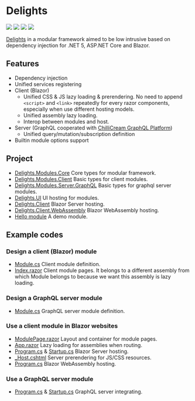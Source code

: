 # Delights

![](https://github.com/StardustDL/delights/workflows/CI/badge.svg) ![](https://github.com/StardustDL/delights/workflows/CD/badge.svg) ![](https://img.shields.io/github/license/StardustDL/delights.svg) [![](https://buildstats.info/nuget/Delights.Modules.Core)](https://www.nuget.org/packages/Delights.Modules.Core/)

[Delights](https://github.com/StardustDL/delights) in a modular framework aimed to be low intrusive based on dependency injection for .NET 5, ASP.NET Core and Blazor.

## Features

- Dependency injection
- Unified services registering
- Client (Blazor)
  - Unified CSS & JS lazy loading & prerendering. No need to append `<script>` and `<link>` repeatedly for every razor components, especially when use different hosting models.
  - Unified assembly lazy loading.
  - Interop between modules and host.
- Server (GraphQL cooperated with [ChilliCream GraphQL Platform](https://github.com/ChilliCream/hotchocolate))
  - Unified query/mutation/subscription definition
- Builtin module options support

## Project

- [Delights.Modules.Core](./src/Delights.Modules.Core/) Core types for modular framework.
- [Delights.Modules.Client](./src/Delights.Modules.Client/) Basic types for client modules.
- [Delights.Modules.Server.GraphQL](./src/Delights.Modules.Server.GraphQL/) Basic types for graphql server modules.
- [Delights.UI](./src/Delights.UI/) UI hosting for modules.
- [Delights.Client](./src/Delights.Client/) Blazor Server hosting.
- [Delights.Client.WebAssembly](./src/Delights.Client.WebAssembly/) Blazor WebAssembly hosting.
- [Hello module](./src/modules/hello/) A demo module.

## Example codes

### Design a client (Blazor) module

- [Module.cs](./src/modules/hello/Delights.Modules.Hello/Module.cs) Client module definition.
- [Index.razor](./src/modules/hello/Delights.Modules.Hello.UI/Pages/Index.razor) Client module pages. It belongs to a different assembly from which Module belongs to because we want this assembly is lazy loading.

### Design a GraphQL server module

- [Module.cs](./src/modules/hello/Delights.Modules.Hello.Server/Module.cs) GraphQL server module definition.

### Use a client module in Blazor websites

- [ModulePage.razor](./src/Delights.UI/Components/ModulePage.razor) Layout and container for module pages.
- [App.razor](./src/Delights.UI/App.razor) Lazy loading for assemblies when routing.
- [Program.cs](./src/Delights.Client/Program.cs) & [Startup.cs](./src/Delights.Client/Startup.cs) Blazor Server hosting.
- [_Host.cshtml](./src/Delights.Client/Pages/_Host.cshtml) Server prerendering for JS/CSS resources.
- [Program.cs](./src/Delights.Client.WebAssembly/Program.cs) Blazor WebAssembly hosting.

### Use a GraphQL server module

- [Program.cs](./src/Delights.Api/Program.cs) & [Startup.cs](./src/Delights.Api/Startup.cs) GraphQL server integrating.
